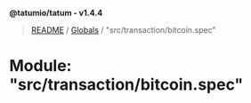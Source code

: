 **@tatumio/tatum - v1.4.4**

> [README](../README.md) / [Globals](../globals.md) / "src/transaction/bitcoin.spec"

# Module: "src/transaction/bitcoin.spec"
